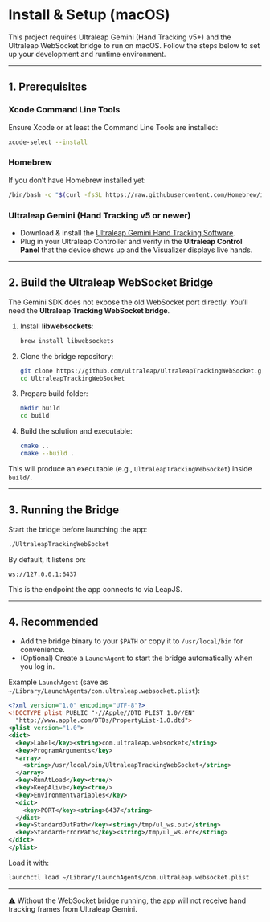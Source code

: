 # Install & Setup (macOS)

This project requires Ultraleap Gemini (Hand Tracking v5+) and the Ultraleap WebSocket bridge to run on macOS. Follow the steps below to set up your development and runtime environment.

---

## 1. Prerequisites

### Xcode Command Line Tools
Ensure Xcode or at least the Command Line Tools are installed:
```bash
xcode-select --install
```

### Homebrew
If you don’t have Homebrew installed yet:
```bash
/bin/bash -c "$(curl -fsSL https://raw.githubusercontent.com/Homebrew/install/HEAD/install.sh)"
```

### Ultraleap Gemini (Hand Tracking v5 or newer)
- Download & install the [Ultraleap Gemini Hand Tracking Software](https://developer.leapmotion.com/tracking-software-download).  
- Plug in your Ultraleap Controller and verify in the **Ultraleap Control Panel** that the device shows up and the Visualizer displays live hands.

---

## 2. Build the Ultraleap WebSocket Bridge

The Gemini SDK does not expose the old WebSocket port directly. You’ll need the **Ultraleap Tracking WebSocket bridge**.

1. Install **libwebsockets**:
   ```bash
   brew install libwebsockets
   ```

2. Clone the bridge repository:
   ```bash
   git clone https://github.com/ultraleap/UltraleapTrackingWebSocket.git
   cd UltraleapTrackingWebSocket
   ```

3. Prepare build folder:
   ```bash
   mkdir build
   cd build
   ```

4. Build the solution and executable:
   ```bash
   cmake ..
   cmake --build .
   ```

This will produce an executable (e.g., `UltraleapTrackingWebSocket`) inside `build/`.

---

## 3. Running the Bridge

Start the bridge before launching the app:
```bash
./UltraleapTrackingWebSocket
```

By default, it listens on:
```
ws://127.0.0.1:6437
```

This is the endpoint the app connects to via LeapJS.

---

## 4. Recommended

- Add the bridge binary to your `$PATH` or copy it to `/usr/local/bin` for convenience.  
- (Optional) Create a `LaunchAgent` to start the bridge automatically when you log in.  

Example `LaunchAgent` (save as `~/Library/LaunchAgents/com.ultraleap.websocket.plist`):

```xml
<?xml version="1.0" encoding="UTF-8"?>
<!DOCTYPE plist PUBLIC "-//Apple//DTD PLIST 1.0//EN"
  "http://www.apple.com/DTDs/PropertyList-1.0.dtd">
<plist version="1.0">
<dict>
  <key>Label</key><string>com.ultraleap.websocket</string>
  <key>ProgramArguments</key>
  <array>
    <string>/usr/local/bin/UltraleapTrackingWebSocket</string>
  </array>
  <key>RunAtLoad</key><true/>
  <key>KeepAlive</key><true/>
  <key>EnvironmentVariables</key>
  <dict>
    <key>PORT</key><string>6437</string>
  </dict>
  <key>StandardOutPath</key><string>/tmp/ul_ws.out</string>
  <key>StandardErrorPath</key><string>/tmp/ul_ws.err</string>
</dict>
</plist>
```

Load it with:
```bash
launchctl load ~/Library/LaunchAgents/com.ultraleap.websocket.plist
```

---

⚠️ Without the WebSocket bridge running, the app will not receive hand tracking frames from Ultraleap Gemini.
